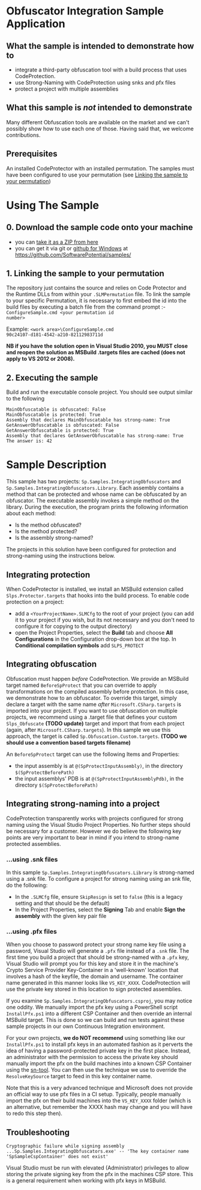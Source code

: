 # Obfuscator Integration Sample Application

## What the sample is intended to demonstrate how to 

* integrate a third-party obfuscation tool with a build process that uses CodeProtection. 
* use Strong-Naming with CodeProtection using snks and pfx files
* protect a project with multiple assemblies

## What this sample is *not* intended to demonstrate 

Many different Obfuscation tools are available on the market and we can't possibly show how to use each one of those. Having said that, we welcome contributions. 

## Prerequisites

An installed CodeProtector with an installed permutation. The samples must have been configured to use your permutation (see [Linking the sample to your permutation](https://github.com/SoftwarePotential/samples#1-linking-the-sample-to-your-permutation))

# Using The Sample

## 0. Download the sample code onto your machine 

* you can [take it as a ZIP from here](https://github.com/SoftwarePotential/samples/zipball/master) 
* you can get it via git or [github for Windows](http://windows.github.com) at https://github.com/SoftwarePotential/samples/

## 1. Linking the sample to your permutation

The repository just contains the source and relies on Code Protector and the Runtime DLLs from within your `.SLMPermutation` file. To link the sample to your specific Permutation, it is necessary to first embed the id into the build files by executing a batch file from the command prompt :- <code>ConfigureSample.cmd &lt;your permutation id number></code>

Example:
    <code>&lt;work area>\ConfigureSample.cmd 90c24107-d181-4542-a210-82112983711d</code>

**NB if you have the solution open in Visual Studio 2010, you MUST close and reopen the solution as MSBuild .targets files are cached (does not apply to VS 2012 or 2008).**

## 2. Executing the sample

Build and run the executable console project. You should see output similar to the following
```
MainObfuscatable is obfuscated: False
MainObfuscatable is protected: True
Assembly that declares MainObfuscatable has strong-name: True
GetAnswerObfuscatable is obfuscated: False
GetAnswerObfuscatable is protected: True
Assembly that declares GetAnswerObfuscatable has strong-name: True
The answer is: 42
```

# Sample Description

This sample has two projects: <code>Sp.Samples.IntegratingObfuscators</code> and <code>Sp.Samples.IntegratingObfuscators.Library</code>. Each assembly contains a method that can be protected and whose name can be obfuscated by an obfuscator. The executable assembly invokes a simple method on the library. During the execution, the program prints the following information about each method:
* Is the method obfuscated?
* Is the method protected?
* Is the assembly strong-named?

The projects in this solution have been configured for protection and strong-naming using the instructions below.

## Integrating protection
When CodeProtector is installed, we install an MSBuild extension called `Slps.Protector.targets` that hooks into the build process. To enable code protection on a project:
* add a `<YourProjectName>.SLMCfg` to the root of your project (you can add it to your project if you wish, but its not necessary and you don't need to configure it for copying to the output directory)
* open the Project Properties, select the **Build** tab and choose **All Configurations** in the Configuration drop-down box at the top. In **Conditional compilation symbols** add `SLPS_PROTECT`

## Integrating obfuscation
Obfuscation must happen _before_ CodeProtection. We provide an MSBuild target named `BeforeSpProtect` that you can override to apply transformations on the compiled assembly before protection. In this case, we demonstrate how to an obfuscator. To override this target, simply declare a target with the same name _after_ `Microsoft.CSharp.targets` is imported into your project. If you want to use obfuscation on multiple projects, we recommend using a .target file that defines your custom `Slps_Obfuscate` **(TODO update)** target and import that from each project (again, after `Microsoft.CSharp.targets`). In this sample we use this approach, the target is called `Sp.Obfuscation.Custom.targets`. **(TODO we should use a convention based targets filename)**

An `BeforeSpProtect` target can use the following Items and Properties:
* the input assembly is at `@(SpProtectInputAssembly)`, in the directory `$(SpProtectBeforePath)`
* the input assemblys' PDB is at `@(SpProtectInputAssemblyPdb)`, in the directory `$(SpProtectBeforePath)`

## Integrating strong-naming into a project

CodeProtection transparently works with projects configured for strong naming using the Visual Studio Project Properties. No further steps should be necessary for a customer. However we do believe the following key points are very important to bear in mind if you intend to strong-name protected assemblies.

### ...using .snk files
In this sample `Sp.Samples.IntegratingObfuscators.Library` is strong-named using a .snk file. To configure a project for strong naming using an snk file, do the following:

* In the `.SLMCfg` file, ensure `SkipResign` is set to `false` (this is a legacy setting and that should be the default)
* In the Project Properties, select the **Signing** Tab and enable **Sign the assembly** with the given key pair file

### ...using .pfx files
When you choose to password protect your strong name key file using a password, Visual Studio will generate a `.pfx` file instead of a `.snk` file. The first time you build a project that should be strong-named with a `.pfx` key, Visual Studio will prompt you for this key and store it in the machine's Crypto Service Provider Key-Container in a 'well-known' location that involves a hash of the keyfile, the domain and username. The container name generated in this manner looks like `VS_KEY_XXXX`. CodeProtection will use the private key stored in this location to sign protected assemblies.

If you examine `Sp.Samples.IntegratingObfuscators.csproj`, you may notice one oddity. We manually import the pfx key using a PowerShell script `InstallPfx.ps1` into a different CSP Container and then override an internal MSBuild target. This is done so we can build and run tests against these sample projects in our own Continuous Integration environment.

For your own projects, **we do NOT recommend** using something like our `InstallPfx.ps1` to install pfx keys in an automated fashion as it perverts the idea of having a password-protected private key in the first place. Instead, an administrator with the permission to access the private key should manually import the pfx on the build machines into a known CSP Container using the [sn-tool](http://msdn.microsoft.com/en-us/library/k5b5tt23(v=vs.110).aspx). You can then use the technique we use to override the `ResolveKeySource` target to feed in this key container name. 

Note that this is a very advanced technique and Microsoft does not provide an official way to use pfx files in a CI setup. Typically, people manually import the pfx on their build machines into the `VS_KEY_XXXX` folder (which is an alternative, but remember the XXXX hash may change and you will have to redo this step then). 

## Troubleshooting

<code>Cryptographic failure while signing assembly ...Sp.Samples.IntegratingObfuscators.exe' -- 'The key container name 'SpSampleCspContainer' does not exist'</code>

Visual Studio must be run with elevated (Administrator) privileges to allow storing the private signing key from the pfx in the machines CSP store. This is a general requirement when working with pfx keys in MSBuild.